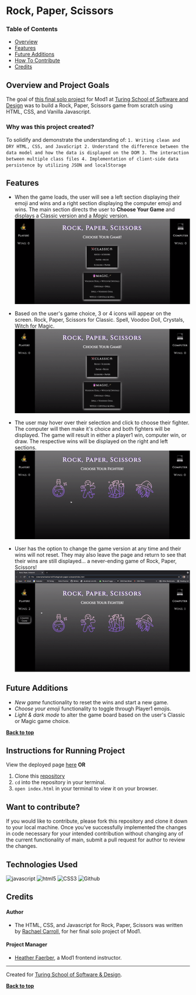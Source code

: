 # Rock, Paper, Scissors

### Table of Contents
- [Overview](#overview-and-project-goals)
- [Features](#features)
- [Future Additions](#future-additions)
- [How To Contribute](#want-to-contribute)
- [Credits](#credits)

## Overview and Project Goals
The goal of [this final solo project](https://frontend.turing.edu/projects/module-1/rock-paper-scissors-solo.html) for Mod1 at [Turing School of Software and Design](https://turing.io/) was to build a Rock, Paper, Scissors game from scratch using HTML, CSS, and Vanilla Javascript.

### Why was this project created?
To solidify and demonstrate the understanding of:
`1. Writing clean and DRY HTML, CSS, and JavaScript
2. Understand the difference between the data model and how the data is displayed on the DOM
3. The interaction between multiple class files
4. Implementation of client-side data persistence by utilizing JSON and localStorage`

## Features

- When the game loads, the user will see a left section displaying their emoji and wins and a right section displaying the computer emoji and wins. The main section directs the user to **Choose Your Game** and displays a Classic version and a *Magic* version.
![Landing Page](assets/landing-page.gif)

- Based on the user's game choice, 3 or 4 icons will appear on the screen. Rock, Paper, Scissors for Classic.  Spell, Voodoo Doll, Crystals, Witch for Magic.
![Choose Fighter](assets/choose-fighter.gif)

- The user may hover over their selection and click to choose their fighter. The computer will then make it's choice and both fighters will be displayed.  The game will result in either a player1 win, computer win, or draw. The respective wins will be displayed on the right and left sections.
![Wins Displayed](assets/diplay-wins.gif)

- User has the option to change the game version at any time and their wins will not reset.  They may also leave the page and return to see that their wins are still displayed... a never-ending game of Rock, Paper, Scissors!
![Upon refresh](assets/refresh.gif)


## Future Additions
- *New game* functionality to reset the wins and start a new game.
- *Choose your emoji* functionality to toggle through Player1 emojis.
- *Light & dark mode* to alter the game board based on the user's Classic or Magic game choice.

**[Back to top](#table-of-contents)**

## Instructions for Running Project
View the deployed page [here]() **OR**
1. Clone this [repository](https://github.com/rachaelcarroll/rock-paper-scissors)
2. `cd` into the repository in your terminal.
3. `open index.html` in your terminal to view it on your browser.

## Want to contribute?
If you would like to contribute, please fork this repository and clone it down to your local machine. Once you've successfully implemented the changes in code necessary for your intended contribution without changing any of the current functionality of main, submit a pull request for author to review the changes.

## Technologies Used
<p align="left">
  <img src="https://img.shields.io/badge/javascript%20-%23323330.svg?&style=for-the-badge&logo=javascript&logoColor=%23F7DF1E" alt="javascript" />
  <img src="https://img.shields.io/badge/html5%20-%23E34F26.svg?&style=for-the-badge&logo=html5&logoColor=white" alt="html5"/>
  <img src="https://img.shields.io/badge/css3%20-%231572B6.svg?&style=for-the-badge&logo=css3&logoColor=white" alt="CSS3"/>
  <img src="https://img.shields.io/badge/GitHub-100000?style=for-the-badge&logo=github&logoColor=white" alt="Github" />
</p>

## Credits
#### Author
- The HTML, CSS, and Javascript for Rock, Paper, Scissors was written by [Rachael Carroll](https://github.com/rachaelcarroll), for her final solo project of Mod1.

#### Project Manager
- [Heather Faerber](https://github.com/hfaerber), a Mod1 frontend instructor.
**************************************************************************
Created for [Turing School of Software & Design](https://turing.io/).

**[Back to top](#table-of-contents)**
